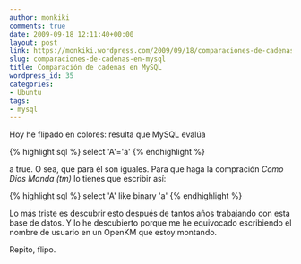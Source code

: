 ```yaml
---
author: monkiki
comments: true
date: 2009-09-18 12:11:40+00:00
layout: post
link: https://monkiki.wordpress.com/2009/09/18/comparaciones-de-cadenas-en-mysql/
slug: comparaciones-de-cadenas-en-mysql
title: Comparación de cadenas en MySQL
wordpress_id: 35
categories:
- Ubuntu
tags:
- mysql
---
```


Hoy he flipado en colores: resulta que MySQL evalúa

{% highlight sql %}
select 'A'='a'
{% endhighlight %}

a true. O sea, que para él son iguales. Para que haga la compración _Como Dios Manda (tm)_ lo tienes que escribir así:

{% highlight sql %}
select 'A' like binary 'a'
{% endhighlight %}

Lo más triste es descubrir esto después de tantos años trabajando con esta base de datos. Y lo he descubierto porque me he equivocado escribiendo el nombre de usuario en un OpenKM que estoy montando.

Repito, flipo.
